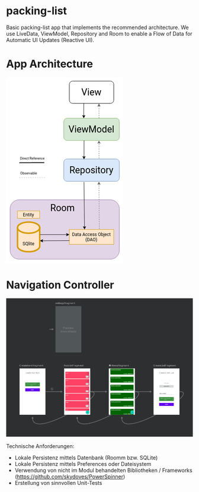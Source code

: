 # packing-list
Basic packing-list app that implements the recommended architecture.
We use LiveData, ViewModel, Repository and Room to enable a Flow of Data for Automatic UI Updates (Reactive UI).

# App Architecture
![architecture.svg](architecture.jpg)


# Navigation Controller
![nav_graph](nav_graph.png)


Technische Anforderungen:
 - Lokale Persistenz mittels Datenbank (Roomm bzw. SQLite)
 - Lokale Persistenz mittels Preferences oder Dateisystem
 - Verwendung von nicht im Modul behandelten Bibliotheken /
   Frameworks (https://github.com/skydoves/PowerSpinner)
 - Erstellung von sinnvollen Unit-Tests
